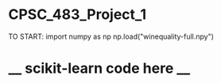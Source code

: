 # CPSC_483_Project_1

TO START:
import numpy as np
np.load("winequality-full.npy")
# __ scikit-learn code here __